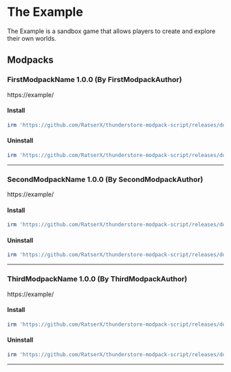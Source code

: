 # The Example

The Example is a sandbox game that allows players to create and explore their own worlds.

## Modpacks

### FirstModpackName 1.0.0 (By FirstModpackAuthor)
https://example/
#### Install

````ps1
irm 'https://github.com/RatserX/thunderstore-modpack-script/releases/download/r14438749004/Example-FirstModpackAuthor-FirstModpackName-Install.ps1' | iex
```` 

#### Uninstall

````ps1
irm 'https://github.com/RatserX/thunderstore-modpack-script/releases/download/r14438749004/Example-FirstModpackAuthor-FirstModpackName-Uninstall.ps1' | iex
```` 

---

### SecondModpackName 1.0.0 (By SecondModpackAuthor)
https://example/
#### Install

````ps1
irm 'https://github.com/RatserX/thunderstore-modpack-script/releases/download/r14438749004/Example-SecondModpackAuthor-SecondModpackName-Install.ps1' | iex
```` 

#### Uninstall

````ps1
irm 'https://github.com/RatserX/thunderstore-modpack-script/releases/download/r14438749004/Example-SecondModpackAuthor-SecondModpackName-Uninstall.ps1' | iex
```` 

---

### ThirdModpackName 1.0.0 (By ThirdModpackAuthor)
https://example/
#### Install

````ps1
irm 'https://github.com/RatserX/thunderstore-modpack-script/releases/download/r14438749004/Example-ThirdModpackAuthor-ThirdModpackName-Install.ps1' | iex
```` 

#### Uninstall

````ps1
irm 'https://github.com/RatserX/thunderstore-modpack-script/releases/download/r14438749004/Example-ThirdModpackAuthor-ThirdModpackName-Uninstall.ps1' | iex
```` 

---


